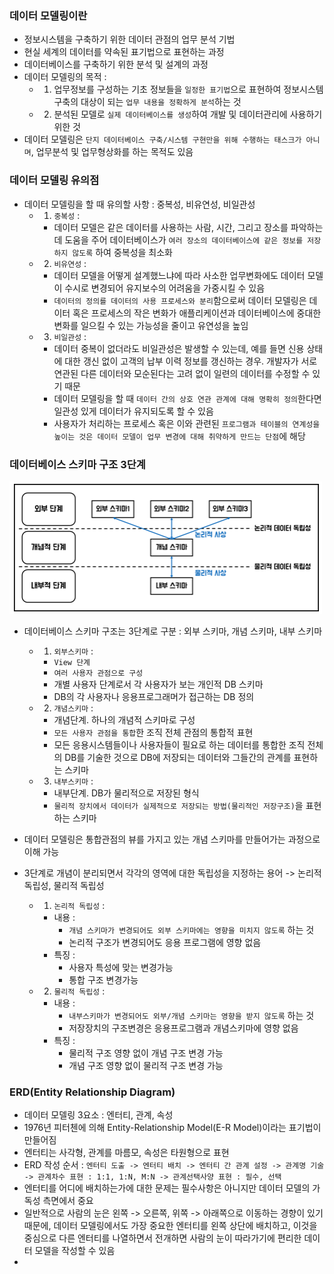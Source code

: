 
### 데이터 모델링이란
- 정보시스템을 구축하기 위한 데이터 관점의 업무 분석 기법
- 현실 세계의 데이터를 약속된 표기법으로 표현하는 과정
- 데이터베이스를 구축하기 위한 분석 및 설계의 과정
- 데이터 모델링의 목적 : 
	- 1) 업무정보를 구성하는 기초 정보들을 `일정한 표기법`으로 표현하여 정보시스템 구축의 대상이 되는 `업무 내용을 정확하게 분석`하는 것
	- 2) 분석된 모델로 `실제 데이터베이스를 생성`하여 개발 및 데이터관리에 사용하기 위한 것
- 데이터 모델링은 `단지 데이터베이스 구축/시스템 구현만을 위해 수행하는 태스크가 아니며`, 업무분석 및 업무형상화를 하는 목적도 있음

### 데이터 모델링 유의점
- 데이터 모델링을 할 때 유의할 사항 : 중복성, 비유연성, 비일관성
	- 1) `중복성` : 
		- 데이터 모델은 같은 데이터를 사용하는 사람, 시간, 그리고 장소를 파악하는 데 도움을 주어 데이터베이스가 `여러 장소의 데이터베이스에 같은 정보를 저장하지 않도록` 하여 중복성을 최소화
	- 2) `비유연성` : 
		- 데이터 모델을 어떻게 설계했느냐에 따라 사소한 업무변화에도 데이터 모델이 수시로 변경되어 유지보수의 어려움을 가중시킬 수 있음
		- `데이터의 정의를 데이터의 사용 프로세스와 분리`함으로써 데이터 모델링은 데이터 혹은 프로세스의 작은 변화가 애플리케이션과 데이터베이스에 중대한 변화를 일으킬 수 있는 가능성을 줄이고 유연성을 높임
	- 3) `비일관성` : 
		- 데이터 중복이 없더라도 비일관성은 발생할 수 있는데, 예를 들면 신용 상태에 대한 갱신 없이 고객의 납부 이력 정보를 갱신하는 경우. 개발자가 서로 연관된 다른 데이터와 모순된다는 고려 없이 일련의 데이터를 수정할 수 있기 때문
		- 데이터 모델링을 할 때 `데이터 간의 상호 연관 관계에 대해 명확히 정의`한다면 일관성 있게 데이터가 유지되도록 할 수 있음
		- 사용자가 처리하는 프로세스 혹은 이와 관련된 `프로그램과 테이블의 연계성을 높이는 것은 데이터 모델이 업무 변경에 대해 취약하게 만드는 단점`에 해당

### 데이터베이스 스키마 구조 3단계
 ![](./attached_files/1.png)
- 데이터베이스 스키마 구조는 3단계로 구분 : 외부 스키마, 개념 스키마, 내부 스키마
	- 1) `외부스키마` :
		- `View 단계` 
		- `여러 사용자 관점으로 구성`
		- 개별 사용자 단계로서 각 사용자가 보는 개인적 DB 스키마
		- DB의 각 사용자나 응용프로그래머가 접근하는 DB 정의
	- 2) `개념스키마` : 
		- 개념단계. 하나의 개념적 스키마로 구성
		- `모든 사용자 관점을 통합`한 조직 전체 관점의 통합적 표현
		- 모든 응용시스템들이나 사용자들이 필요로 하는 데이터를 통합한 조직 전체의 DB를 기술한 것으로 DB에 저장되는 데이터와 그들간의 관계를 표현하는 스키마
	- 3) `내부스키마` : 
		- 내부단계. DB가 물리적으로 저장된 형식
		- `물리적 장치에서 데이터가 실제적으로 저장되는 방법(물리적인 저장구조)`을 표현하는 스키마
- 데이터 모델링은 통합관점의 뷰를 가지고 있는 개념 스키마를 만들어가는 과정으로 이해 가능

- 3단계로 개념이 분리되면서 각각의 영역에 대한 독립성을 지정하는 용어 -> 논리적 독립성, 물리적 독립성
	- 1) `논리적 독립성` :
		- 내용 : 
			- `개념 스키마가 변경되어도 외부 스키마에는 영향을 미치지 않도록` 하는 것
			- 논리적 구조가 변경되어도 응용 프로그램에 영향 없음
		- 특징 : 
			- 사용자 특성에 맞는 변경가능
			- 통합 구조 변경가능
	- 2) `물리적 독립성` : 
		- 내용 :
			- `내부스키마가 변경되어도 외부/개념 스키마는 영향을 받지 않도록` 하는 것
			- 저장장치의 구조변경은 응용프로그램과 개념스키마에 영향 없음
		- 특징 : 
			- 물리적 구조 영향 없이 개념 구조 변경 가능
			- 개념 구조 영향 없이 물리적 구조 변경 가능


### ERD(Entity Relationship Diagram)
- 데이터 모델링 3요소 : 엔터티, 관계, 속성
- 1976년 피터첸에 의해 Entity-Relationship Model(E-R Model)이라는 표기법이 만들어짐
- 엔터티는 사각형, 관계를 마름모, 속성은 타원형으로 표현
- ERD 작성 순서 : `엔터티 도출 -> 엔터티 배치 -> 엔터티 간 관계 설정 -> 관계명 기술 -> 관계차수 표현 : 1:1, 1:N, M:N -> 관계선택사양 표현 : 필수, 선택`
- 엔터티를 어디에 배치하는가에 대한 문제는 필수사항은 아니지만 데이터 모델의 가독성 측면에서 중요
- 일반적으로 사람의 눈은 왼쪽 -> 오른쪽, 위쪽 -> 아래쪽으로 이동하는 경향이 있기 때문에, 데이터 모델링에서도 가장 중요한 엔터티를 왼쪽 상단에 배치하고, 이것을 중심으로 다른 엔터티를 나열하면서 전개하면 사람의 눈이 따라가기에 편리한 데이터 모델을 작성할 수 있음
- 